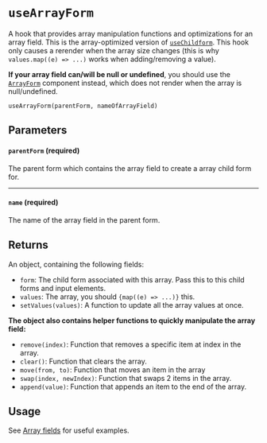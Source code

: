 # `useArrayForm`

A hook that provides array manipulation functions and optimizations for an array field. This is the array-optimized version of [`useChildform`](https://github.com/CodeStix/typed-react-form/wiki/useChildForm). This hook only causes a rerender when the array size changes (this is why `values.map((e) => ...)` works when adding/removing a value).

**If your array field can/will be null or undefined**, you should use the [`ArrayForm`](https://github.com/CodeStix/typed-react-form/wiki/ArrayForm) component instead, which does not render when the array is null/undefined.

`useArrayForm(parentForm, nameOfArrayField)`

## Parameters

#### `parentForm` **(required)**

The parent form which contains the array field to create a array child form for.

---

#### `name` **(required)**

The name of the array field in the parent form.

## Returns

An object, containing the following fields:

-   `form`: The child form associated with this array. Pass this to this child forms and input elements.
-   `values`: The array, you should `{map((e) => ...)}` this.
-   `setValues(values)`: A function to update all the array values at once.

**The object also contains helper functions to quickly manipulate the array field:**

-   `remove(index)`: Function that removes a specific item at index in the array.
-   `clear()`: Function that clears the array.
-   `move(from, to)`: Function that moves an item in the array
-   `swap(index, newIndex)`: Function that swaps 2 items in the array.
-   `append(value)`: Function that appends an item to the end of the array.

## Usage

See [Array fields](https://github.com/CodeStix/typed-react-form/wiki/Array-fields) for useful examples.
